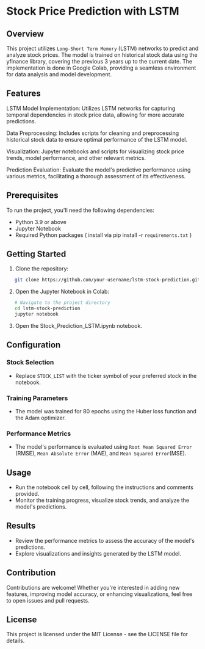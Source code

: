 # Stock Price Prediction with LSTM
## Overview
This project utilizes `Long-Short Term Memory` (LSTM) networks to predict and analyze stock prices. The model is trained on historical stock data using the yfinance library, covering the previous 3 years up to the current date. The implementation is done in Google Colab, providing a seamless environment for data analysis and model development.

## Features
LSTM Model Implementation: Utilizes LSTM networks for capturing temporal dependencies in stock price data, allowing for more accurate predictions.

Data Preprocessing: Includes scripts for cleaning and preprocessing historical stock data to ensure optimal performance of the LSTM model.

Visualization: Jupyter notebooks and scripts for visualizing stock price trends, model performance, and other relevant metrics.

Prediction Evaluation: Evaluate the model's predictive performance using various metrics, facilitating a thorough assessment of its effectiveness.

## Prerequisites
To run the project, you'll need the following dependencies:

- Python 3.9 or above
- Jupyter Notebook
- Required Python packages ( install via pip install -r `requirements.txt` )

## Getting Started
1. Clone the repository:
 ```bash
    git clone https://github.com/your-username/lstm-stock-prediction.git
 ```
2. Open the Jupyter Notebook in Colab:
 ```bash
    # Navigate to the project directory
    cd lstm-stock-prediction
    jupyter notebook
  ```
3. Open the Stock_Prediction_LSTM.ipynb notebook.

## Configuration
### Stock Selection
- Replace `STOCK_LIST` with the ticker symbol of your preferred stock in the notebook.
### Training Parameters
- The model was trained for 80 epochs using the Huber loss function and the Adam optimizer.
### Performance Metrics
- The model's performance is evaluated using `Root Mean Squared Error` (RMSE), `Mean Absolute Error` (MAE), and `Mean Squared Error`(MSE).

## Usage
- Run the notebook cell by cell, following the instructions and comments provided.
- Monitor the training progress, visualize stock trends, and analyze the model's predictions.
## Results
- Review the performance metrics to assess the accuracy of the model's predictions.
- Explore visualizations and insights generated by the LSTM model.

## Contribution
Contributions are welcome! Whether you're interested in adding new features, improving model accuracy, or enhancing visualizations, feel free to open issues and pull requests.

## License
This project is licensed under the MIT License - see the LICENSE file for details.
